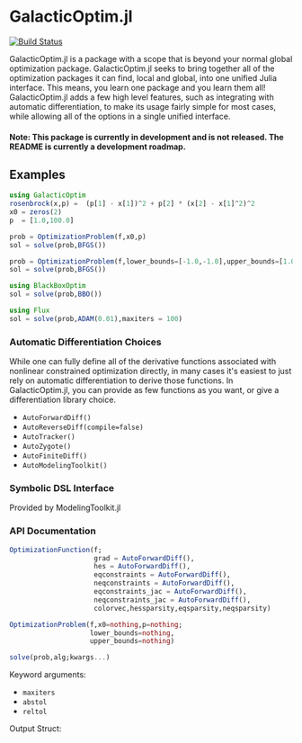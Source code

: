 # GalacticOptim.jl

[![Build Status](https://travis-ci.com/Vaibhavdixit02/GalacticOptim.jl.svg?branch=master)](https://travis-ci.com/Vaibhavdixit02/GalacticOptim.jl)

GalacticOptim.jl is a package with a scope that is beyond your normal global optimization
package. GalacticOptim.jl seeks to bring together all of the optimization packages
it can find, local and global, into one unified Julia interface. This means, you
learn one package and you learn them all! GalacticOptim.jl adds a few high level
features, such as integrating with automatic differentiation, to make its usage
fairly simple for most cases, while allowing all of the options in a single
unified interface.

#### Note: This package is currently in development and is not released. The README is currently a development roadmap.

## Examples

```julia
using GalacticOptim
rosenbrock(x,p) =  (p[1] - x[1])^2 + p[2] * (x[2] - x[1]^2)^2
x0 = zeros(2)
p  = [1.0,100.0]

prob = OptimizationProblem(f,x0,p)
sol = solve(prob,BFGS())

prob = OptimizationProblem(f,lower_bounds=[-1.0,-1.0],upper_bounds=[1.0,1.0])
sol = solve(prob,BFGS())

using BlackBoxOptim
sol = solve(prob,BBO())

using Flux
sol = solve(prob,ADAM(0.01),maxiters = 100)
```

### Automatic Differentiation Choices

While one can fully define all of the derivative functions associated with
nonlinear constrained optimization directly, in many cases it's easiest to just
rely on automatic differentiation to derive those functions. In GalacticOptim.jl,
you can provide as few functions as you want, or give a differentiation library
choice.

- `AutoForwardDiff()`
- `AutoReverseDiff(compile=false)`
- `AutoTracker()`
- `AutoZygote()`
- `AutoFiniteDiff()`
- `AutoModelingToolkit()`

### Symbolic DSL Interface

Provided by ModelingToolkit.jl

### API Documentation

```julia
OptimizationFunction(f;
                     grad = AutoForwardDiff(),
                     hes = AutoForwardDiff(),
                     eqconstraints = AutoForwardDiff(),
                     neqconstraints = AutoForwardDiff(),
                     eqconstraints_jac = AutoForwardDiff(),
                     neqconstraints_jac = AutoForwardDiff(),
                     colorvec,hessparsity,eqsparsity,neqsparsity)
```

```julia
OptimizationProblem(f,x0=nothing,p=nothing;
                    lower_bounds=nothing,
                    upper_bounds=nothing)
```

```julia
solve(prob,alg;kwargs...)
```

Keyword arguments:

  - `maxiters`
  - `abstol`
  - `reltol`

Output Struct:
